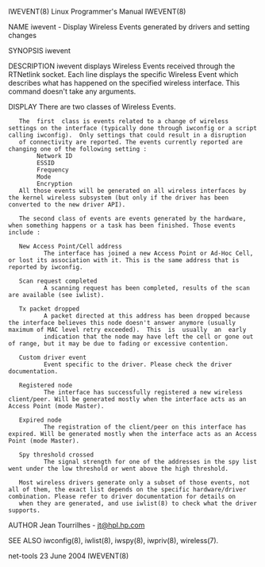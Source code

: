 IWEVENT(8)                                                                                Linux Programmer's Manual                                                                                IWEVENT(8)



NAME
       iwevent - Display Wireless Events generated by drivers and setting changes

SYNOPSIS
       iwevent

DESCRIPTION
       iwevent displays Wireless Events received through the RTNetlink socket. Each line displays the specific Wireless Event which describes what has happened on the specified wireless interface.
       This command doesn't take any arguments.

DISPLAY
       There are two classes of Wireless Events.

       The  first  class is events related to a change of wireless settings on the interface (typically done through iwconfig or a script calling iwconfig).  Only settings that could result in a disruption
       of connectivity are reported. The events currently reported are changing one of the following setting :
            Network ID
            ESSID
            Frequency
            Mode
            Encryption
       All those events will be generated on all wireless interfaces by the kernel wireless subsystem (but only if the driver has been converted to the new driver API).

       The second class of events are events generated by the hardware, when something happens or a task has been finished. Those events include :

       New Access Point/Cell address
              The interface has joined a new Access Point or Ad-Hoc Cell, or lost its association with it. This is the same address that is reported by iwconfig.

       Scan request completed
              A scanning request has been completed, results of the scan are available (see iwlist).

       Tx packet dropped
              A packet directed at this address has been dropped because the interface believes this node doesn't answer anymore (usually maximum of MAC level retry exceeded).  This  is  usually  an  early
              indication that the node may have left the cell or gone out of range, but it may be due to fading or excessive contention.

       Custom driver event
              Event specific to the driver. Please check the driver documentation.

       Registered node
              The interface has successfully registered a new wireless client/peer. Will be generated mostly when the interface acts as an Access Point (mode Master).

       Expired node
              The registration of the client/peer on this interface has expired. Will be generated mostly when the interface acts as an Access Point (mode Master).

       Spy threshold crossed
              The signal strength for one of the addresses in the spy list went under the low threshold or went above the high threshold.

       Most wireless drivers generate only a subset of those events, not all of them, the exact list depends on the specific hardware/driver combination. Please refer to driver documentation for details on
       when they are generated, and use iwlist(8) to check what the driver supports.

AUTHOR
       Jean Tourrilhes - jt@hpl.hp.com

SEE ALSO
       iwconfig(8), iwlist(8), iwspy(8), iwpriv(8), wireless(7).



net-tools                                                                                        23 June 2004                                                                                      IWEVENT(8)
